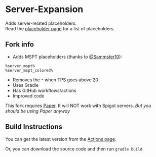 # Server-Expansion

Adds server-related placeholders.  
Read the [placeholder page](https://helpch.at/placeholders#server) for a list of placeholders.

## Fork info

- Adds MSPT placeholders (thanks to [@Sammster10](https://github.com/Sammster10)):
```
%server_mspt%
%server_mspt_colored%
```
- Removes the `*` when TPS goes above 20
- Uses Gradle
- Has GitHub workflows/actions
- Improved code

This fork requires [Paper](https://papermc.io). It will NOT work with Spigot servers. *But you should be using Paper anyway*

## Build Instructions

You can get the latest version from the [Actions page](https://github.com/srnyx/Server-Expansion/actions).

Or, you can download the source code and then run `gradle build`.
